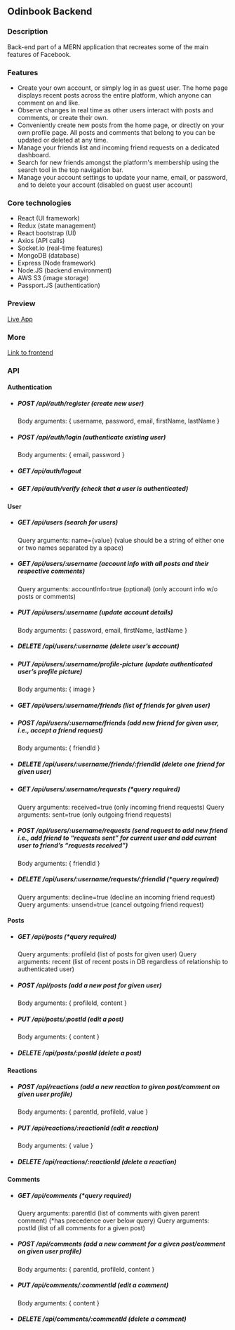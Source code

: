 ## Odinbook Backend

### Description
Back-end part of a MERN application that recreates some of the main features of Facebook.

### Features
 - Create your own account, or simply log in as guest user. The home page displays recent posts across the entire platform, which anyone can comment on and like.
 - Observe changes in real time as other users interact with posts and comments, or create their own.
 - Conveniently create new posts from the home page, or directly on your own profile page. All posts and comments that belong to you can be updated or deleted at any time. 
 - Manage your friends list and incoming friend requests on a dedicated dashboard. 
 - Search for new friends amongst the platform's membership using the search tool in the top navigation bar.
 - Manage your account settings to update your name, email, or password, and to delete your account (disabled on guest user account)

### Core technologies
 - React (UI framework)
 - Redux (state management)
 - React bootstrap (UI)
 - Axios (API calls)
 - Socket.io (real-time features)
 - MongoDB (database)
 - Express (Node framework)
 - Node.JS (backend environment)
 - AWS S3 (image storage)
 - Passport.JS (authentication)

### Preview
[Live App](https://odinbook-social.herokuapp.com/)

### More
[Link to frontend](https://github.com/romainyvernes/odinbook_frontend)

### API

#### Authentication
- ##### POST /api/auth/register (create new user)
  Body arguments: { username, password, email, firstName, lastName }
- ##### POST /api/auth/login (authenticate existing user)
  Body arguments: { email, password }
- ##### GET /api/auth/logout
- ##### GET /api/auth/verify (check that a user is authenticated)

#### User
- ##### GET /api/users (search for users)
  Query arguments: name={value} (value should be a string of either one or two names separated by a space)
- ##### GET /api/users/:username (account info with all posts and their respective comments)
  Query arguments: accountInfo=true (optional) (only account info w/o posts or comments)
- ##### PUT /api/users/:username (update account details)
  Body arguments: { password, email, firstName, lastName }
- ##### DELETE /api/users/:username (delete user’s account)
- ##### PUT /api/users/:username/profile-picture (update authenticated user’s profile picture)
  Body arguments: { image }
- ##### GET /api/users/:username/friends (list of friends for given user)
- ##### POST /api/users/:username/friends (add new friend for given user, i.e., accept a friend request)
  Body arguments: { friendId }
- ##### DELETE /api/users/:username/friends/:friendId (delete one friend for given user)
- ##### GET /api/users/:username/requests (*query required)
  Query arguments: received=true (only incoming friend requests)
  Query arguments: sent=true (only outgoing friend requests)
- ##### POST /api/users/:username/requests (send request to add new friend i.e., add friend to “requests sent” for current user and add current user to friend’s “requests received”)
  Body arguments: { friendId }
- ##### DELETE /api/users/:username/requests/:friendId (*query required)
  Query arguments: decline=true (decline an incoming friend request)
  Query arguments: unsend=true (cancel outgoing friend request)

#### Posts
- ##### GET /api/posts (*query required)
  Query arguments: profileId (list of posts for given user)
  Query arguments: recent (list of recent posts in DB regardless of relationship to authenticated user) 
- ##### POST /api/posts (add a new post for given user)
  Body arguments: { profileId, content }
- ##### PUT /api/posts/:postId (edit a post)
  Body arguments: { content }
- ##### DELETE /api/posts/:postId (delete a post)

#### Reactions
- ##### POST /api/reactions (add a new reaction to given post/comment on given user profile)
  Body arguments: { parentId, profileId, value }
- ##### PUT /api/reactions/:reactionId (edit a reaction)
  Body arguments: { value }
- ##### DELETE /api/reactions/:reactionId (delete a reaction)

#### Comments
- ##### GET /api/comments (*query required)
  Query arguments: parentId (list of comments with given parent comment) (*has precedence over below query)
  Query arguments: postId (list of all comments for a given post)
- ##### POST /api/comments (add a new comment for a given post/comment on given user profile)
  Body arguments: { parentId, profileId, content }
- ##### PUT /api/comments/:commentId (edit a comment)
  Body arguments: { content }
- ##### DELETE /api/comments/:commentId (delete a comment)

